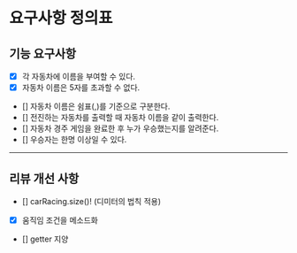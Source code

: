 # 요구사항 정의표

## 기능 요구사항

- [x] 각 자동차에 이름을 부여할 수 있다.
- [x] 자동차 이름은 5자를 초과할 수 없다.
- [] 자동차 이름은 쉼표(,)를 기준으로 구분한다.
- [] 전진하는 자동차를 출력할 때 자동차 이름을 같이 출력한다.
- [] 자동차 경주 게임을 완료한 후 누가 우승했는지를 알려준다.
- [] 우승자는 한명 이상일 수 있다.

----

## 리뷰 개선 사항

- [] carRacing.size()! (디미터의 법칙 적용)
- [x] 움직임 조건을 메소드화
- [] getter 지양
